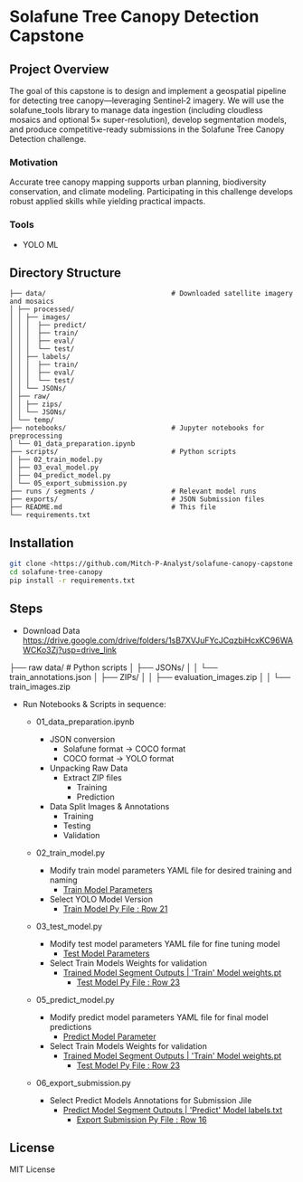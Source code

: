 # Solafune Tree Canopy Detection Capstone

## Project Overview  
The goal of this capstone is to design and implement a geospatial pipeline for detecting tree canopy—leveraging Sentinel‑2 imagery. We will use the solafune_tools library to manage data ingestion (including cloudless mosaics and optional 5× super-resolution), develop segmentation models, and produce competitive-ready submissions in the Solafune Tree Canopy Detection challenge.

### Motivation
Accurate tree canopy mapping supports urban planning, biodiversity conservation, and climate modeling. Participating in this challenge develops robust applied skills while yielding practical impacts.

### Tools
- YOLO ML


## Directory Structure  
```
├── data/                               # Downloaded satellite imagery and mosaics
│ ├── processed/
│ │ ├── images/
│ │ │  ├── predict/
│ │ │  ├── train/
│ │ │  ├── eval/
│ │ │  └── test/
│ │ ├── labels/
│ │ │  ├── train/
│ │ │  ├── eval/
│ │ │  └── test/
│ │ └── JSONs/
│ ├── raw/
│ │ ├── zips/
│ │ └── JSONs/
│ └── temp/
├── notebooks/                          # Jupyter notebooks for preprocessing
│ └── 01_data_preparation.ipynb
├── scripts/                            # Python scripts
│ ├── 02_train_model.py
│ ├── 03_eval_model.py
│ ├── 04_predict_model.py
│ └── 05_export_submission.py
├── runs / segments /                   # Relevant model runs
├── exports/                            # JSON Submission files
├── README.md                           # This file
└── requirements.txt
```


## Installation  
```bash
git clone <https://github.com/Mitch-P-Analyst/solafune-canopy-capstone.git>
cd solafune-tree-canopy
pip install -r requirements.txt
```

## Steps
- Download Data
<https://drive.google.com/drive/folders/1sB7XVJuFYcJCqzbiHcxKC96WAWCKo3Zj?usp=drive_link>

├── raw data/                            # Python scripts
│ ├── JSONs/
│ │ └── train_annotations.json
│ ├── ZIPs/
│ │ ├── evaluation_images.zip
│ │ └── train_images.zip


- Run Notebooks & Scripts in sequence: 

    - 01_data_preparation.ipynb
        - JSON conversion 
            - Solafune format -> COCO format
            - COCO format -> YOLO format
        - Unpacking Raw Data
            - Extract ZIP files
                - Training
                - Prediction
        - Data Split Images & Annotations
            - Training
            - Testing
            - Validation 

    - 02_train_model.py
        - Modify train model parameters YAML file for desired training and naming
            - [Train Model Parameters](configurations/train_model_overrides.yaml)
        - Select YOLO Model Version
            - [Train Model Py File : Row 21](scripts/02_train_model.py)
        
    - 03_test_model.py
        - Modify test model parameters YAML file for fine tuning model
            - [Test Model Parameters](configurations/test_model_overrides.yaml)
        - Select Train Models Weights for validation
            - [Trained Model Segment Outputs | 'Train' Model weights.pt](runs/segment)
                - [Test Model Py File : Row 23](scripts/03_test_model.py) 

    - 05_predict_model.py
        - Modify predict model parameters YAML file for final model predictions
            - [Predict Model Parameter](configurations/predict_model_overrides.yaml)
        - Select Train Models Weights for validation
            - [Trained Model Segment Outputs | 'Train' Model weights.pt](runs/segment)
                - [Test Model Py File : Row 23](scripts/05_predict_model.py) 

    - 06_export_submission.py
        - Select Predict Models Annotations for Submission Jile
            - [Predict Model Segment Outputs | 'Predict' Model labels.txt](runs/segment)
                - [Export Submission Py File : Row 16](scripts/06_export_submission_.py) 


## License
MIT License



